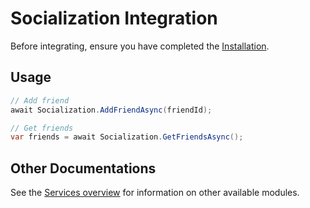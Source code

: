 # Socialization Integration

Before integrating, ensure you have completed the [Installation](../Installation.md).

## Usage

```csharp
// Add friend
await Socialization.AddFriendAsync(friendId);

// Get friends
var friends = await Socialization.GetFriendsAsync();
```

## Other Documentations

See the [Services overview](../README.md#services) for information on other available modules.